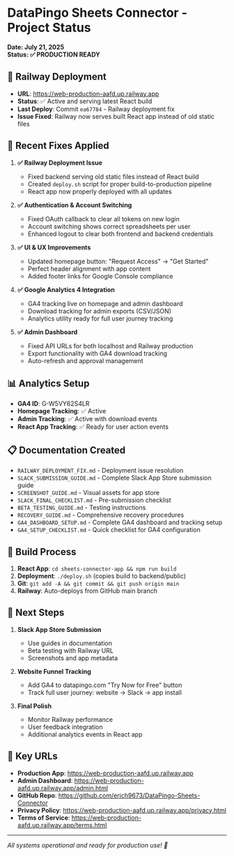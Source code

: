 # DataPingo Sheets Connector - Project Status

**Date: July 21, 2025**  
**Status: ✅ PRODUCTION READY**

## 🚀 Railway Deployment
- **URL**: https://web-production-aafd.up.railway.app
- **Status**: ✅ Active and serving latest React build
- **Last Deploy**: Commit `ea67784` - Railway deployment fix
- **Issue Fixed**: Railway now serves built React app instead of old static files

## 🔧 Recent Fixes Applied
1. **✅ Railway Deployment Issue**
   - Fixed backend serving old static files instead of React build
   - Created `deploy.sh` script for proper build-to-production pipeline
   - React app now properly deployed with all updates

2. **✅ Authentication & Account Switching**
   - Fixed OAuth callback to clear all tokens on new login
   - Account switching shows correct spreadsheets per user
   - Enhanced logout to clear both frontend and backend credentials

3. **✅ UI & UX Improvements**
   - Updated homepage button: "Request Access" → "Get Started"
   - Perfect header alignment with app content
   - Added footer links for Google Console compliance

4. **✅ Google Analytics 4 Integration**
   - GA4 tracking live on homepage and admin dashboard
   - Download tracking for admin exports (CSV/JSON)
   - Analytics utility ready for full user journey tracking

5. **✅ Admin Dashboard**
   - Fixed API URLs for both localhost and Railway production
   - Export functionality with GA4 download tracking
   - Auto-refresh and approval management

## 📊 Analytics Setup
- **GA4 ID**: G-W5VY62S4LR
- **Homepage Tracking**: ✅ Active
- **Admin Tracking**: ✅ Active with download events
- **React App Tracking**: ✅ Ready for user action events

## 📋 Documentation Created
- `RAILWAY_DEPLOYMENT_FIX.md` - Deployment issue resolution
- `SLACK_SUBMISSION_GUIDE.md` - Complete Slack App Store submission guide
- `SCREENSHOT_GUIDE.md` - Visual assets for app store
- `SLACK_FINAL_CHECKLIST.md` - Pre-submission checklist
- `BETA_TESTING_GUIDE.md` - Testing instructions
- `RECOVERY_GUIDE.md` - Comprehensive recovery procedures
- `GA4_DASHBOARD_SETUP.md` - Complete GA4 dashboard and tracking setup
- `GA4_SETUP_CHECKLIST.md` - Quick checklist for GA4 configuration

## 🔄 Build Process
1. **React App**: `cd sheets-connector-app && npm run build`
2. **Deployment**: `./deploy.sh` (copies build to backend/public)
3. **Git**: `git add -A && git commit && git push origin main`
4. **Railway**: Auto-deploys from GitHub main branch

## 🎯 Next Steps
1. **Slack App Store Submission**
   - Use guides in documentation
   - Beta testing with Railway URL
   - Screenshots and app metadata

2. **Website Funnel Tracking**
   - Add GA4 to datapingo.com "Try Now for Free" button
   - Track full user journey: website → Slack → app install

3. **Final Polish**
   - Monitor Railway performance
   - User feedback integration
   - Additional analytics events in React app

## 🔗 Key URLs
- **Production App**: https://web-production-aafd.up.railway.app
- **Admin Dashboard**: https://web-production-aafd.up.railway.app/admin.html
- **GitHub Repo**: https://github.com/erich9673/DataPingo-Sheets-Connector
- **Privacy Policy**: https://web-production-aafd.up.railway.app/privacy.html
- **Terms of Service**: https://web-production-aafd.up.railway.app/terms.html

---
*All systems operational and ready for production use! 🎉*
